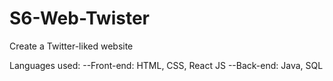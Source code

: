 # S6-Web-Twister
Create a Twitter-liked website

Languages used:
--Front-end: HTML, CSS, React JS
--Back-end: Java, SQL
